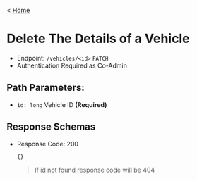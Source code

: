 < [Home](../../BackendAPIs.md)
# Delete The Details of a Vehicle
- Endpoint: `/vehicles/<id>` `PATCH`
- Authentication Required as Co-Admin
## Path Parameters:
- `id: long` Vehicle ID **(Required)**

## Response Schemas
- Response Code: 200
    ```
    {}
    ```
    > If id not found response code will be 404